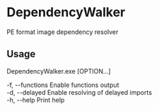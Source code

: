# DependencyWalker
PE format image dependency resolver

## Usage

  DependencyWalker.exe [OPTION...] <root image>

  -f, --functions  Enable functions output  
  -d, --delayed    Enable resolving of delayed imports  
  -h, --help       Print help

